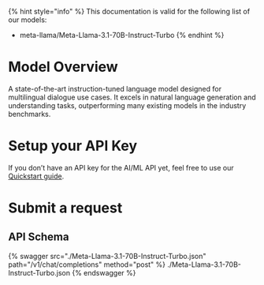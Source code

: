 [#references:start]: <> ({ "template": "openapi" })
{% hint style="info" %}
This documentation is valid for the following list of our models:
* meta-llama/Meta-Llama-3.1-70B-Instruct-Turbo
{% endhint %}

# Model Overview
A state-of-the-art instruction-tuned language model designed for multilingual dialogue use cases. It excels in natural language generation and understanding tasks, outperforming many existing models in the industry benchmarks.

# Setup your API Key
If you don’t have an API key for the AI/ML API yet, feel free to use our [Quickstart guide](https://docs.aimlapi.com/quickstart/setting-up).

# Submit a request
## API Schema
{% swagger src="./Meta-Llama-3.1-70B-Instruct-Turbo.json" path="/v1/chat/completions" method="post" %}
./Meta-Llama-3.1-70B-Instruct-Turbo.json
{% endswagger %}


[#references:end]: <> ({})